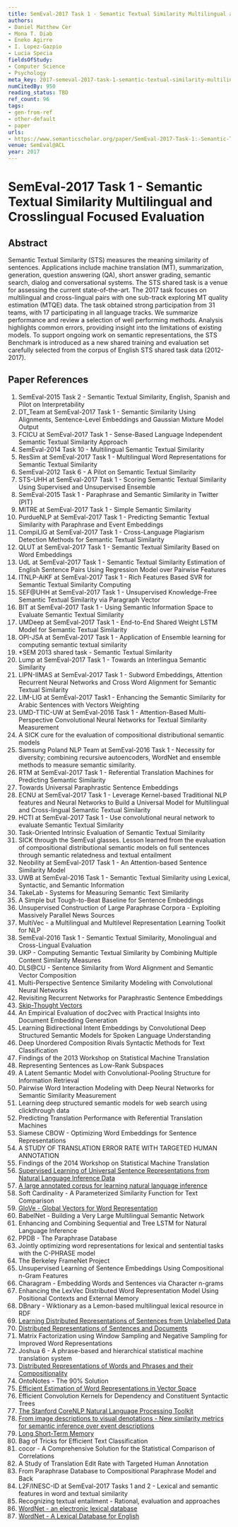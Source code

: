 ```yaml
---
title: SemEval-2017 Task 1 - Semantic Textual Similarity Multilingual and Crosslingual Focused Evaluation
authors:
- Daniel Matthew Cer
- Mona T. Diab
- Eneko Agirre
- I. Lopez-Gazpio
- Lucia Specia
fieldsOfStudy:
- Computer Science
- Psychology
meta_key: 2017-semeval-2017-task-1-semantic-textual-similarity-multilingual-and-crosslingual-focused-evaluation
numCitedBy: 950
reading_status: TBD
ref_count: 96
tags:
- gen-from-ref
- other-default
- paper
urls:
- https://www.semanticscholar.org/paper/SemEval-2017-Task-1:-Semantic-Textual-Similarity-Cer-Diab/a23fa96e7217ba0e9405d9e1fe3cdedd57b6e096?sort=total-citations
venue: SemEval@ACL
year: 2017
---
```


# SemEval-2017 Task 1 - Semantic Textual Similarity Multilingual and Crosslingual Focused Evaluation

## Abstract

Semantic Textual Similarity (STS) measures the meaning similarity of sentences. Applications include machine translation (MT), summarization, generation, question answering (QA), short answer grading, semantic search, dialog and conversational systems. The STS shared task is a venue for assessing the current state-of-the-art. The 2017 task focuses on multilingual and cross-lingual pairs with one sub-track exploring MT quality estimation (MTQE) data. The task obtained strong participation from 31 teams, with 17 participating in all language tracks. We summarize performance and review a selection of well performing methods. Analysis highlights common errors, providing insight into the limitations of existing models. To support ongoing work on semantic representations, the STS Benchmark is introduced as a new shared training and evaluation set carefully selected from the corpus of English STS shared task data (2012-2017).

## Paper References

1. SemEval-2015 Task 2 - Semantic Textual Similarity, English, Spanish and Pilot on Interpretability
2. DT_Team at SemEval-2017 Task 1 - Semantic Similarity Using Alignments, Sentence-Level Embeddings and Gaussian Mixture Model Output
3. FCICU at SemEval-2017 Task 1 - Sense-Based Language Independent Semantic Textual Similarity Approach
4. SemEval-2014 Task 10 - Multilingual Semantic Textual Similarity
5. ResSim at SemEval-2017 Task 1 - Multilingual Word Representations for Semantic Textual Similarity
6. SemEval-2012 Task 6 - A Pilot on Semantic Textual Similarity
7. STS-UHH at SemEval-2017 Task 1 - Scoring Semantic Textual Similarity Using Supervised and Unsupervised Ensemble
8. SemEval-2015 Task 1 - Paraphrase and Semantic Similarity in Twitter (PIT)
9. MITRE at SemEval-2017 Task 1 - Simple Semantic Similarity
10. PurdueNLP at SemEval-2017 Task 1 - Predicting Semantic Textual Similarity with Paraphrase and Event Embeddings
11. CompiLIG at SemEval-2017 Task 1 - Cross-Language Plagiarism Detection Methods for Semantic Textual Similarity
12. QLUT at SemEval-2017 Task 1 - Semantic Textual Similarity Based on Word Embeddings
13. UdL at SemEval-2017 Task 1 - Semantic Textual Similarity Estimation of English Sentence Pairs Using Regression Model over Pairwise Features
14. ITNLP-AiKF at SemEval-2017 Task 1 - Rich Features Based SVR for Semantic Textual Similarity Computing
15. SEF@UHH at SemEval-2017 Task 1 - Unsupervised Knowledge-Free Semantic Textual Similarity via Paragraph Vector
16. BIT at SemEval-2017 Task 1 - Using Semantic Information Space to Evaluate Semantic Textual Similarity
17. UMDeep at SemEval-2017 Task 1 - End-to-End Shared Weight LSTM Model for Semantic Textual Similarity
18. OPI-JSA at SemEval-2017 Task 1 - Application of Ensemble learning for computing semantic textual similarity
19. *SEM 2013 shared task - Semantic Textual Similarity
20. Lump at SemEval-2017 Task 1 - Towards an Interlingua Semantic Similarity
21. LIPN-IIMAS at SemEval-2017 Task 1 - Subword Embeddings, Attention Recurrent Neural Networks and Cross Word Alignment for Semantic Textual Similarity
22. LIM-LIG at SemEval-2017 Task1 - Enhancing the Semantic Similarity for Arabic Sentences with Vectors Weighting
23. UMD-TTIC-UW at SemEval-2016 Task 1 - Attention-Based Multi-Perspective Convolutional Neural Networks for Textual Similarity Measurement
24. A SICK cure for the evaluation of compositional distributional semantic models
25. Samsung Poland NLP Team at SemEval-2016 Task 1 - Necessity for diversity; combining recursive autoencoders, WordNet and ensemble methods to measure semantic similarity.
26. RTM at SemEval-2017 Task 1 - Referential Translation Machines for Predicting Semantic Similarity
27. Towards Universal Paraphrastic Sentence Embeddings
28. ECNU at SemEval-2017 Task 1 - Leverage Kernel-based Traditional NLP features and Neural Networks to Build a Universal Model for Multilingual and Cross-lingual Semantic Textual Similarity
29. HCTI at SemEval-2017 Task 1 - Use convolutional neural network to evaluate Semantic Textual Similarity
30. Task-Oriented Intrinsic Evaluation of Semantic Textual Similarity
31. SICK through the SemEval glasses. Lesson learned from the evaluation of compositional distributional semantic models on full sentences through semantic relatedness and textual entailment
32. Neobility at SemEval-2017 Task 1 - An Attention-based Sentence Similarity Model
33. UWB at SemEval-2016 Task 1 - Semantic Textual Similarity using Lexical, Syntactic, and Semantic Information
34. TakeLab - Systems for Measuring Semantic Text Similarity
35. A Simple but Tough-to-Beat Baseline for Sentence Embeddings
36. Unsupervised Construction of Large Paraphrase Corpora - Exploiting Massively Parallel News Sources
37. MultiVec - a Multilingual and Multilevel Representation Learning Toolkit for NLP
38. SemEval-2016 Task 1 - Semantic Textual Similarity, Monolingual and Cross-Lingual Evaluation
39. UKP - Computing Semantic Textual Similarity by Combining Multiple Content Similarity Measures
40. DLS@CU - Sentence Similarity from Word Alignment and Semantic Vector Composition
41. Multi-Perspective Sentence Similarity Modeling with Convolutional Neural Networks
42. Revisiting Recurrent Networks for Paraphrastic Sentence Embeddings
43. [Skip-Thought Vectors](2015-skip-thought-vectors)
44. An Empirical Evaluation of doc2vec with Practical Insights into Document Embedding Generation
45. Learning Bidirectional Intent Embeddings by Convolutional Deep Structured Semantic Models for Spoken Language Understanding
46. Deep Unordered Composition Rivals Syntactic Methods for Text Classification
47. Findings of the 2013 Workshop on Statistical Machine Translation
48. Representing Sentences as Low-Rank Subspaces
49. A Latent Semantic Model with Convolutional-Pooling Structure for Information Retrieval
50. Pairwise Word Interaction Modeling with Deep Neural Networks for Semantic Similarity Measurement
51. Learning deep structured semantic models for web search using clickthrough data
52. Predicting Translation Performance with Referential Translation Machines
53. Siamese CBOW - Optimizing Word Embeddings for Sentence Representations
54. A STUDY OF TRANSLATION ERROR RATE WITH TARGETED HUMAN ANNOTATION
55. Findings of the 2014 Workshop on Statistical Machine Translation
56. [Supervised Learning of Universal Sentence Representations from Natural Language Inference Data](2017-supervised-learning-of-universal-sentence-representations-from-natural-language-inference-data)
57. [A large annotated corpus for learning natural language inference](2015-a-large-annotated-corpus-for-learning-natural-language-inference)
58. Soft Cardinality - A Parameterized Similarity Function for Text Comparison
59. [GloVe - Global Vectors for Word Representation](2014-glove-global-vectors-for-word-representation)
60. BabelNet - Building a Very Large Multilingual Semantic Network
61. Enhancing and Combining Sequential and Tree LSTM for Natural Language Inference
62. PPDB - The Paraphrase Database
63. Jointly optimizing word representations for lexical and sentential tasks with the C-PHRASE model
64. The Berkeley FrameNet Project
65. Unsupervised Learning of Sentence Embeddings Using Compositional n-Gram Features
66. Charagram - Embedding Words and Sentences via Character n-grams
67. Enhancing the LexVec Distributed Word Representation Model Using Positional Contexts and External Memory
68. DBnary - Wiktionary as a Lemon-based multilingual lexical resource in RDF
69. [Learning Distributed Representations of Sentences from Unlabelled Data](2016-learning-distributed-representations-of-sentences-from-unlabelled-data)
70. [Distributed Representations of Sentences and Documents](2014-distributed-representations-of-sentences-and-documents)
71. Matrix Factorization using Window Sampling and Negative Sampling for Improved Word Representations
72. Joshua 6 - A phrase-based and hierarchical statistical machine translation system
73. [Distributed Representations of Words and Phrases and their Compositionality](2013-distributed-representations-of-words-and-phrases-and-their-compositionality)
74. OntoNotes - The 90% Solution
75. [Efficient Estimation of Word Representations in Vector Space](2013-efficient-estimation-of-word-representations-in-vector-space)
76. Efficient Convolution Kernels for Dependency and Constituent Syntactic Trees
77. [The Stanford CoreNLP Natural Language Processing Toolkit](2014-the-stanford-corenlp-natural-language-processing-toolkit)
78. [From image descriptions to visual denotations - New similarity metrics for semantic inference over event descriptions](2014-from-image-descriptions-to-visual-denotations-new-similarity-metrics-for-semantic-inference-over-event-descriptions)
79. [Long Short-Term Memory](1997-long-short-term-memory)
80. Bag of Tricks for Efficient Text Classification
81. cocor - A Comprehensive Solution for the Statistical Comparison of Correlations
82. A Study of Translation Edit Rate with Targeted Human Annotation
83. From Paraphrase Database to Compositional Paraphrase Model and Back
84. L2F/INESC-ID at SemEval-2017 Tasks 1 and 2 - Lexical and semantic features in word and textual similarity
85. Recognizing textual entailment - Rational, evaluation and approaches
86. [WordNet - an electronic lexical database](2000-wordnet-an-electronic-lexical-database)
87. [WordNet - A Lexical Database for English](1992-wordnet-a-lexical-database-for-english)

